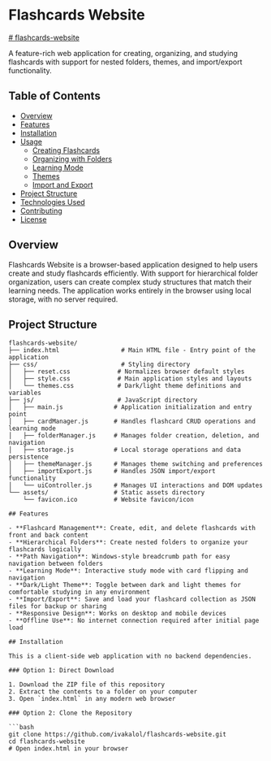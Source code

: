 # Flashcards Website

[# flashcards-website](https://ivakalol.github.io/flashcards-website/)

A feature-rich web application for creating, organizing, and studying flashcards with support for nested folders, themes, and import/export functionality.

## Table of Contents

- [Overview](#overview)
- [Features](#features)
- [Installation](#installation)
- [Usage](#usage)
  - [Creating Flashcards](#creating-flashcards)
  - [Organizing with Folders](#organizing-with-folders)
  - [Learning Mode](#learning-mode)
  - [Themes](#themes)
  - [Import and Export](#import-and-export)
- [Project Structure](#project-structure)
- [Technologies Used](#technologies-used)
- [Contributing](#contributing)
- [License](#license)

## Overview

Flashcards Website is a browser-based application designed to help users create and study flashcards efficiently. With support for hierarchical folder organization, users can create complex study structures that match their learning needs. The application works entirely in the browser using local storage, with no server required.

## Project Structure

```tree
flashcards-website/
├── index.html                 # Main HTML file - Entry point of the application
├── css/                       # Styling directory
│   ├── reset.css             # Normalizes browser default styles
│   ├── style.css             # Main application styles and layouts
│   └── themes.css            # Dark/light theme definitions and variables
├── js/                       # JavaScript directory
│   ├── main.js              # Application initialization and entry point
│   ├── cardManager.js       # Handles flashcard CRUD operations and learning mode
│   ├── folderManager.js     # Manages folder creation, deletion, and navigation
│   ├── storage.js           # Local storage operations and data persistence
│   ├── themeManager.js      # Manages theme switching and preferences
│   ├── importExport.js      # Handles JSON import/export functionality
│   └── uiController.js      # Manages UI interactions and DOM updates
└── assets/                  # Static assets directory
    └── favicon.ico          # Website favicon/icon

## Features

- **Flashcard Management**: Create, edit, and delete flashcards with front and back content
- **Hierarchical Folders**: Create nested folders to organize your flashcards logically
- **Path Navigation**: Windows-style breadcrumb path for easy navigation between folders
- **Learning Mode**: Interactive study mode with card flipping and navigation
- **Dark/Light Theme**: Toggle between dark and light themes for comfortable studying in any environment
- **Import/Export**: Save and load your flashcard collection as JSON files for backup or sharing
- **Responsive Design**: Works on desktop and mobile devices
- **Offline Use**: No internet connection required after initial page load

## Installation

This is a client-side web application with no backend dependencies.

### Option 1: Direct Download

1. Download the ZIP file of this repository
2. Extract the contents to a folder on your computer
3. Open `index.html` in any modern web browser

### Option 2: Clone the Repository

```bash
git clone https://github.com/ivakalol/flashcards-website.git
cd flashcards-website
# Open index.html in your browser
